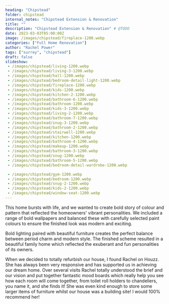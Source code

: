 ```yaml
---
heading: "Chipstead"
folder: chipstead
internal_notes: "Chipstead Extension & Renovation"
title: ""
description: "Chipstead Extension & Renovation" # @TODO
date: 2023-03-03T05:00:00Z
image: /images/chipstead/fireplace-1200.webp
categories: ["Full Home Renovation"]
author: "Rachel Power"
tags: ["surrey", "chipstead"]
draft: false
slideshow:
 - /images/chipstead/living-1200.webp
 - /images/chipstead/living-3-1200.webp
 - /images/chipstead/hall-1200.webp
 - /images/chipstead/bedroom-detail-light-1200.webp
 - /images/chipstead/fireplace-1200.webp
 - /images/chipstead/kids-1200.webp
 - /images/chipstead/kitchen-2-1200.webp
 - /images/chipstead/bathroom-6-1200.webp
 - /images/chipstead/bathroom-1200.webp
 - /images/chipstead/kids-3-1200.webp
 - /images/chipstead/living-2-1200.webp
 - /images/chipstead/bathroom-7-1200.webp
 - /images/chipstead/snug-3-1200.webp
 - /images/chipstead/bathroom-2-1200.webp
 - /images/chipstead/stairwell-1200.webp
 - /images/chipstead/kitchen-1200.webp
 - /images/chipstead/bathroom-4-1200.webp
 - /images/chipstead/makeup-1200.webp
 - /images/chipstead/bathroom-3-1200.webp
 - /images/chipstead/snug-1200.webp
 - /images/chipstead/bathroom-5-1200.webp
 - /images/chipstead/bedroom-detail-wardrobe-1200.webp

 - /images/chipstead/gym-1200.webp
 - /images/chipstead/bedroom-1200.webp
 - /images/chipstead/snug-2-1200.webp
 - /images/chipstead/kids-2-1200.webp
 - /images/chipstead/window-seat-1200.webp
---
```

This home bursts with life, and we wanted to create bold story of colour and pattern that reflected the homeowners' vibrant personalities. We included a range of bold wallpapers and balanced these with carefully selected paint colours to ensure the finished look was modern and exciting.

Bold lighting paired with beautiful furniture creates the perfect balance between period charm and modern style.  The finished scheme resulted in a beautiful family home which reflected the exuberant and fun personalities of its owners.

<Testimonial link="https://www.houzz.co.uk/viewReview/1847569/rachel-power-design-review">
When we decided to totally refurbish our house, I found Rachel on Houzz. She has always been very responsive and has supported us in achieving our dream home. Over several visits Rachel totally understood the brief and our vision and put together fantastic mood boards which really help you see how each room will come together, from toilet roll holders to chandeliers, you name it, and she finds it! She was even kind enough to store some larger items of furniture whilst our house was a building site! I would 100% recommend her!

</Testimonial>